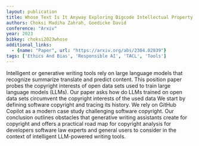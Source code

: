 ```yaml
---
layout: publication
title: Whose Text Is It Anyway Exploring Bigcode Intellectual Property And Ethics
authors: Choksi Madiha Zahrah, Goedicke David
conference: "Arxiv"
year: 2023
bibkey: choksi2023whose
additional_links:
  - {name: "Paper", url: "https://arxiv.org/abs/2304.02839"}
tags: ['Ethics And Bias', 'Responsible AI', 'TACL', 'Tools']
---
```

Intelligent or generative writing tools rely on large language models that recognize summarize translate and predict content. This position paper probes the copyright interests of open data sets used to train large language models (LLMs). Our paper asks how do LLMs trained on open data sets circumvent the copyright interests of the used data We start by defining software copyright and tracing its history. We rely on GitHub Copilot as a modern case study challenging software copyright. Our conclusion outlines obstacles that generative writing assistants create for copyright and offers a practical road map for copyright analysis for developers software law experts and general users to consider in the context of intelligent LLM-powered writing tools.
